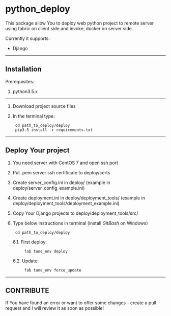 python_deploy
=============

This package allow You to deploy web python project to remote server using fabric on client side and invoke, docker on server side.

Currently it supports:
- Django

---
Installation
------------

Prerequisites:

1. python3.5.x
---

1. Download project source files
2. In the terminal type:

        cd path_to_deploy/deploy
        pip3.5 install -r requirements.txt

---
Deploy Your project
-------------------

1. You need server with CentOS 7 and open ssh port
2. Put .pem server ssh certificate to deploy/certs
3. Create server_config.ini in deploy/ (example in deploy/server_config_example.ini)
4. Create deployment.ini in deploy/deployment_tools/ (example in deploy/deployment_tools/deployment_example.ini)
5. Copy Your Django projects to deploy/deployment_tools/src/
6. Type below instructions in terminal (install _GitBash_ on Windows)

        cd path_to_deploy/deploy

    6.1. First deploy:

            fab tune_env deploy

    6.2. Update:

            fab tune_env force_update

---
CONTRIBUTE
----------

If You have found an error or want to offer some changes - create a pull request and I will review it as soon as possible!
